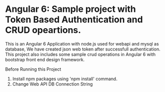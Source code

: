 # Angular 6: Sample project with Token Based Authentication and CRUD opeartions.
This is an Angular 6 Application with node.js used for webapi and mysql as database, We have created json web token after successfull authentication. This project also includes some sample crud operations in Angular 6 with bootstrap front end design framework.

Before Running this Project
  1. Install npm packages using 'npm install' command.
  2. Change Web API DB Connection String
